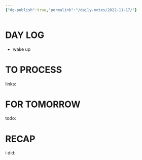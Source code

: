 ```yaml
---
{"dg-publish":true,"permalink":"/daily-notes/2022-11-17/"}
---
```



# DAY LOG
- wake up
# TO PROCESS
links:
# FOR TOMORROW
todo:
# RECAP
i did:


